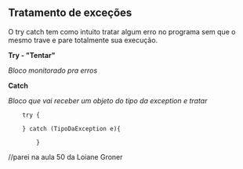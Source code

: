 ## Tratamento de exceções

O try catch tem como intuito tratar algum erro no programa sem que o mesmo trave
e pare totalmente sua execução.

**Try - "Tentar"**

_Bloco monitorado pra erros_

**Catch**

_Bloco que vai receber um objeto do tipo da exception e tratar_


        try {
            
        } catch (TipoDaException e){
            
            }

//parei na aula 50 da 
Loiane Groner